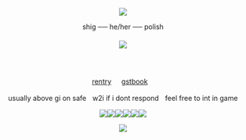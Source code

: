 <p align="center">
<img src="https://github.com/neuvilIette/neuvilIette/assets/144567771/414ad2fb-8321-4770-91d0-6810d4d6ca64"/>
</p>

<p align="center">
shig ── he/her ── polish
</p> 
<h5 align="center">
<img src="https://cdn.discordapp.com/attachments/1056950371492311150/1208768716305600543/tumblr_9a5b0f42cef5be1d65107b36fdab3a3f_514637ca_640.webp?ex=65e47c97&is=65d20797&hm=9f03c776468da9bb5773bb58b4b24600269ca8e961bb0e59c189535e00d79210&"/>
</h5>  
<div align="center">

ㅤㅤㅤㅤ<p> [rentry](https://rentry.co/rmkshig) ㅤ [gstbook](https://bemyguest.123guestbook.com/)ㅤ<p/>
<p> usually above gi on safeㅤw2i if i dont respondㅤfeel free to int in game </p>
</div>

<p align ="center">
<img src="https://external-media.spacehey.net/media/sJtfXyZngNj7jF_Rp4mV2jCmmn2wptj_UaSJJkDIhYO0=/https://i.postimg.cc/VLDyS4sp/96514967.jpg"/><img src="https://y2k.neocities.org/stamps/tumblr_inline_pbk6zbvnsb1vjkfs0_540.png"/><img src="https://y2k.neocities.org/stamps/my_memory_sucks_by_renatalmar.png"/><img src="https://external-media.spacehey.net/media/sBf_WuCdpYu3tWd8uGNiNF-vomFdmUYUjyeyTcoQaG4Y=/https://media.discordapp.net/attachments/988467825452670996/988470269180014632/11.gif"/><img src="https://64.media.tumblr.com/d119023c93b5ccf0cb43b15ca0f0d4df/tumblr_pxdvwo0Ie21xbgu08o3_100.png" /><img src="https://supplies.ju.mp/assets/images/gallery01/f3384d1e.png?v=9163b103" />
</p>

<p align="center">
<img src="https://64.media.tumblr.com/13c79abeb811f64436fd30ee498d8452/4515358ef926efd7-4c/s400x600/6232c4c023bf74c3565b5b7cbc63e18c080d8916.pnj"/>
</p>

